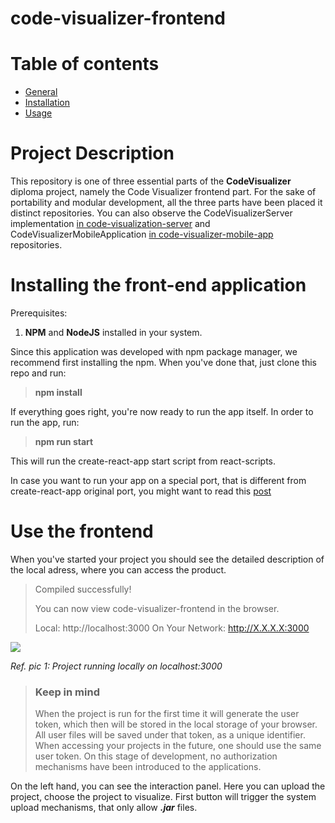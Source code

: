 # code-visualizer-frontend

# Table of contents
* [General](#general)
* [Installation](#install)
* [Usage](#usage)

# <a id="general">Project Description</a>
This repository is one of three essential parts of the **CodeVisualizer** diploma project, namely the Code Visualizer frontend part. For the sake of portability and modular development, all the three parts have been placed it distinct repositories. You can also observe the CodeVisualizerServer implementation <a href="https://github.com/Asterka/code-visualizer-server">in code-visualization-server</a> and CodeVisualizerMobileApplication <a href="https://github.com/Asterka/codeVizualizer">in code-visualizer-mobile-app</a> repositories.

# <a id="install">Installing the front-end application</a>
Prerequisites:
1. **NPM** and **NodeJS** installed in your system.

Since this application was developed with npm package manager, we recommend first installing the npm. When you've done that, just clone this repo and run:
> 
> **npm install**

If everything goes right, you're now ready to run the app itself.
In order to run the app, run: 

> **npm run start**
> 
This will run the create-react-app start script from react-scripts.

In case you want to run your app on a special port, that is different from create-react-app original port, you might want to read this [post](https://stackoverflow.com/questions/40714583/how-to-specify-a-port-to-run-a-create-react-app-based-project)


# <a id="usage">Use the frontend</a>
When you've started your project you should see the detailed description of the local adress, where you can access the product.

> Compiled successfully!
> 
> You can now view code-visualizer-frontend in the browser.
> 
>   Local:            http://localhost:3000
>   On Your Network:  http://X.X.X.X:3000
> 
> 

![](https://i.imgur.com/Qe5cjp6.jpg)

*Ref. pic 1: Project running locally on localhost:3000*

> 
> ### Keep in mind
> When the project is run for the first time it will generate the user token, which then will be stored in the local storage of your browser. All user files will be saved under that token, as a unique identifier. When accessing your projects in the future, one should use the same user token. On this stage of development, no authorization mechanisms have been introduced to the applications.

On the left hand, you can see the interaction panel. Here you can upload the project, choose the project to visualize. First button will trigger the system upload mechanisms, that only allow ***.jar*** files. 